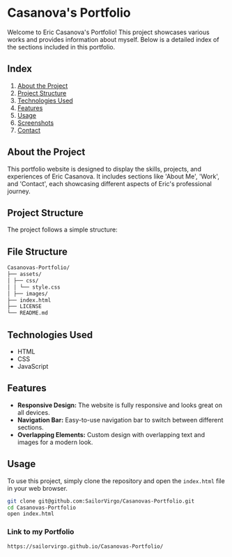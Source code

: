 # Casanova's Portfolio

Welcome to Eric Casanova's Portfolio! This project showcases various works and provides information about myself. Below is a detailed index of the sections included in this portfolio.

## Index
1. [About the Project](#about-the-project)
2. [Project Structure](#project-structure)
3. [Technologies Used](#technologies-used)
4. [Features](#features)
5. [Usage](#usage)
6. [Screenshots](#screenshots)
7. [Contact](#contact)

## About the Project
This portfolio website is designed to display the skills, projects, and experiences of Eric Casanova. It includes sections like 'About Me', 'Work', and 'Contact', each showcasing different aspects of Eric's professional journey.

## Project Structure
The project follows a simple structure:

## File Structure
  ```sh
  Casanovas-Portfolio/
  ├── assets/
  │ ├── css/
  │ │ └── style.css
  │ ├── images/
  ├── index.html
  ├── LICENSE
  └── README.md
  ```

## Technologies Used
- HTML
- CSS
- JavaScript

## Features
- **Responsive Design:** The website is fully responsive and looks great on all devices.
- **Navigation Bar:** Easy-to-use navigation bar to switch between different sections.
- **Overlapping Elements:** Custom design with overlapping text and images for a modern look.

## Usage
To use this project, simply clone the repository and open the `index.html` file in your web browser.

```bash
git clone git@github.com:SailorVirgo/Casanovas-Portfolio.git
cd Casanovas-Portfolio
open index.html
```
### Link to my Portfolio 
```bash
https://sailorvirgo.github.io/Casanovas-Portfolio/
